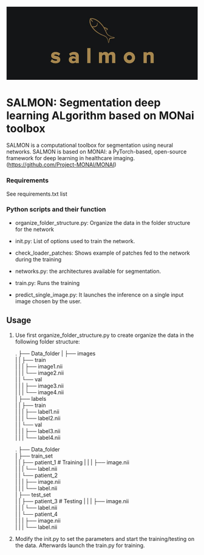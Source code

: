 ![Salmon-logo-1](images/salmon.JPG)
# SALMON: Segmentation deep learning ALgorithm based on MONai toolbox
SALMON is a computational toolbox for segmentation using neural networks.
SALMON is based on MONAI: a PyTorch-based, open-source framework for deep learning in healthcare imaging. (https://github.com/Project-MONAI/MONAI)

### Requirements
See requirements.txt list

### Python scripts and their function

- organize_folder_structure.py: Organize the data in the folder structure for the network

- init.py: List of options used to train the network. 

- check_loader_patches: Shows example of patches fed to the network during the training  

- networks.py: the architectures available for segmentation.

- train.py: Runs the training

- predict_single_image.py: It launches the inference on a single input image chosen by the user.

## Usage

1) Use first organize_folder_structure.py to create organize the data in the following folder structure:

    .
	├── Data_folder
	|   ├── images              
	|   |   ├── train                       
	|   |   |   ├── image1.nii                                  
	|   |   |   └── image2.nii                       
	|   |   └── val             
	|   |   |   ├── image3.nii                                              
	|   |   |   └── image4.nii    
	|   ├── labels              
	|   |   ├── train                       
	|   |   |   ├── label1.nii                                  
	|   |   |   └── label2.nii                       
	|   |   └── val             
	|   |   |   ├── label3.nii                                              
	|   |   |   └── label4.nii
	
    .
	├── Data_folder                   
	|   ├── train_set              
	|   |   ├── patient_1             # Training
	|   |   |   ├── image.nii              
	|   |   |   └── label.nii                     
	|   |   └── patient_2             
	|   |   |   ├── image.nii              
	|   |   |   └── label.nii              
	|   ├── test_set               
	|   |   ├── patient_3             # Testing
	|   |   |   ├── image.nii              
	|   |   |   └── label.nii              
	|   |   └── patient_4             
	|   |   |   ├── image.nii              
	|   |   |   └── label.nii        

2) Modify the init.py to set the parameters and start the training/testing on the data.
Afterwards launch the train.py for training. 	